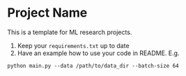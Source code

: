 # Project Name

This is a template for ML research projects.

1. Keep your `requirements.txt` up to date
1. Have an example how to use your code in README. E.g.

```
python main.py --data /path/to/data_dir --batch-size 64
```
